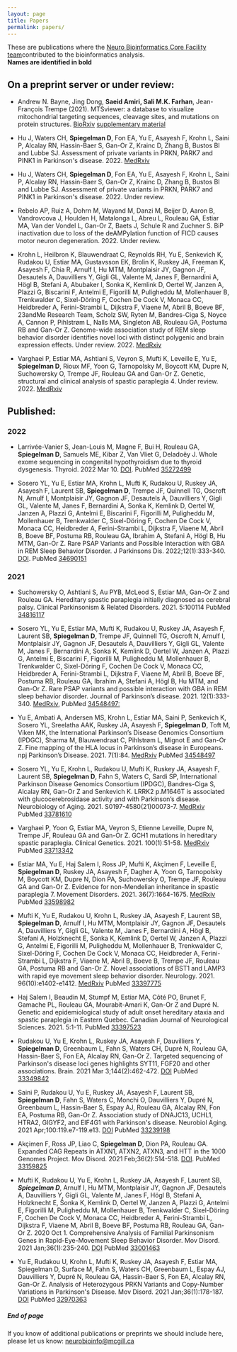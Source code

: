 ```yaml
---
layout: page
title: Papers
permalink: papers/
---
```


These are publications where the [Neuro Bioinformatics Core Facility team](/team.md)contributed to the bioinformatics analysis.<BR>
**Names are identified in bold** 

## On a preprint server or under review:

* Andrew N. Bayne, Jing Dong, **Saeid Amiri, Sali M.K. Farhan**, Jean-François Trempe (2021). MTSviewer: a database to visualize mitochondrial targeting sequences, cleavage sites, and mutations on protein structures. [BioRxiv](https://www.biorxiv.org/content/10.1101/2021.11.25.470064v1) [supplementary material](https://mtsviewer.shinyapps.io/MTSviewer/) 

* Hu J, Waters CH, **Spiegelman D**, Fon EA, Yu E, Asayesh F, Krohn L, Saini P, Alcalay RN, Hassin-Baer S, Gan-Or Z, Krainc D, Zhang B, Bustos BI and Lubbe SJ. Assessment of private variants in PRKN, PARK7 and PINK1 in Parkinson's disease. 2022. [MedRxiv](https://www.medrxiv.org/content/10.1101/2022.02.18.22269402v2?ct=)

* Hu J, Waters CH, **Spiegelman D**, Fon EA, Yu E, Asayesh F, Krohn L, Saini P, Alcalay RN, Hassin-Baer S, Gan-Or Z, Krainc D, Zhang B, Bustos BI and Lubbe SJ. Assessment of private variants in PRKN, PARK7 and PINK1 in Parkinson's disease. 2022. Under review.  

* Rebelo AP, Ruiz A, Dohrn M, Wayand M, Danzi M, Beijer D, Aaron B, Vandrovcova J, Houlden H, Matalonga L, Abreu L, Rouleau GA, Estiar MA, Van der Vondel L, Gan-Or Z, Baets J, Schule R and Zuchner S. BiP inactivation due to loss of the deAMPylation function of FICD causes motor neuron degeneration. 2022. Under review. 

* Krohn L, Heilbron K, Blauwendraat C, Reynolds RH, Yu E, Senkevich K, Rudakou U, Estiar MA, Gustavsson EK, Brolin K, Ruskey JA, Freeman K, Asayesh F, Chia R, Arnulf I, Hu MTM, Montplaisir JY, Gagnon JF, Desautels A, Dauvilliers Y, Gigli GL, Valente M, Janes F, Bernardini A, Högl B, Stefani A, Abubaker I, Sonka K, Kemlink D, Oertel W, Janzen A, Plazzi G, Biscarini F, Antelmi E, Figorilli M, Puligheddu M, Mollenhauer B, Trenkwalder C, Sixel-Döring F, Cochen De Cock V, Monaca CC, Heidbreder A, Ferini-Strambi L, Dijkstra F, Viaene M, Abril B, Boeve BF, 23andMe Research Team, Scholz SW, Ryten M, Bandres-Ciga S, Noyce A, Cannon P, Pihlstrøm L, Nalls MA, Singleton AB, Rouleau GA, Postuma RB and Gan-Or Z. Genome-wide association study of REM sleep behavior disorder identifies novel loci with distinct polygenic and brain expression effects. Under review. 2022. [MedRxiv](https://www.medrxiv.org/content/10.1101/2021.09.08.21254232v2) 

* Varghaei P, Estiar MA, Ashtiani S, Veyron S, Mufti K, Leveille E, Yu E, **Spiegelman D**, Rioux MF, Yoon G, Tarnopolsky M, Boycott KM, Dupre N, Suchowersky O, Trempe JF, Rouleau GA and Gan-Or Z. Genetic, structural and clinical analysis of spastic paraplegia 4. Under review. 2022. [MedRxiv](https://www.medrxiv.org/content/10.1101/2021.07.20.21259482v1)


## Published:



### 2022

* Larrivée-Vanier S, Jean-Louis M, Magne F, Bui H, Rouleau GA, **Spiegelman D**, Samuels ME, Kibar Z, Van Vliet G, Deladoëy J. Whole exome sequencing in congenital hypothyroidism due to thyroid dysgenesis. Thyroid. 2022 Mar 10. [DOI](https://doi.org/10.1089/thy.2021.0597). PubMed [35272499](https://pubmed.ncbi.nlm.nih.gov/35272499/)

* Sosero YL, Yu E, Estiar MA, Krohn L, Mufti K, Rudakou U, Ruskey JA, Asayesh F, Laurent SB, **Spiegelman D**, Trempe JF, Quinnell TG, Oscroft N, Arnulf I, Montplaisir JY, Gagnon JF, Desautels A, Dauvilliers Y, Gigli GL, Valente M, Janes F, Bernardini A, Sonka K, Kemlink D, Oertel W, Janzen A, Plazzi G, Antelmi E, Biscarini F, Figorilli M, Puligheddu M, Mollenhauer B, Trenkwalder C, Sixel-Döring F, Cochen De Cock V, Monaca CC, Heidbreder A, Ferini-Strambi L, Dijkstra F, Viaene M, Abril B, Boeve BF, Postuma RB, Rouleau GA, Ibrahim A, Stefani A, Högl B, Hu MTM, Gan-Or Z. Rare PSAP Variants and Possible Interaction with GBA in REM Sleep Behavior Disorder. J Parkinsons Dis. 2022;12(1):333-340. [DOI](https://doi.org/10.3233/JPD-212867). PubMed [34690151](https://pubmed.ncbi.nlm.nih.gov/34690151/)

### 2021

* Suchowersky O, Ashtiani S, Au PYB, McLeod S, Estiar MA, Gan-Or Z and Rouleau GA. Hereditary spastic paraplegia initially diagnosed as cerebral palsy. Clinical Parkinsonism & Related Disorders. 2021. 5:100114 PubMed [34816117](https://pubmed.ncbi.nlm.nih.gov/34816117/) 


* Sosero YL, Yu E, Estiar MA, Mufti K, Rudakou U, Ruskey JA, Asayesh F, Laurent SB, **Spiegelman D**, Trempe JF, Quinnell TG, Oscroft N, Arnulf I, Montplaisir JY, Gagnon JF, Desautels A, Dauvilliers Y, Gigli GL, Valente M, Janes F, Bernardini A, Sonka K, Kemlink D, Oertel W, Janzen A, Plazzi G, Antelmi E, Biscarini F, Figorilli M, Puligheddu M, Mollenhauer B, Trenkwalder C, Sixel-Döring F, Cochen De Cock V, Monaca CC, Heidbreder A, Ferini-Strambi L, Dijkstra F, Viaene M, Abril B, Boeve BF, Postuma RB, Rouleau GA, Ibrahim A, Stefani A, Högl B, Hu MTM, and Gan-Or Z. Rare PSAP variants and possible interaction with GBA in REM sleep behavior disorder. Journal of Parkinson’s disease. 2021. 12(1):333-340. [MedRxiv](https://www.medrxiv.org/content/10.1101/2020.10.29.20217059v2), PubMed [34548497:](https://pubmed.ncbi.nlm.nih.gov/34548497/)

* Yu E, Ambati A, Andersen MS, Krohn L, Estiar MA, Saini P, Senkevich K, Sosero YL, Sreelatha AAK, Ruskey JA, Asayesh F, **Spiegelman D**, Toft M, Viken MK, the International Parkinson’s Disease Genomics Consortium (IPDGC), Sharma M, Blauwendraat C, Pihlstrøm L, Mignot E and Gan-Or Z. Fine mapping of the HLA locus in Parkinson’s disease in Europeans. npj Parkinson’s Disease. 2021. 7(1):84. [MedRxiv](https://www.medrxiv.org/content/10.1101/2020.10.29.20217059v2) PubMed [34548497](https://pubmed.ncbi.nlm.nih.gov/34548497/)  

* Sosero YL, Yu E, Krohn L, Rudakou U, Mufti K, Ruskey JA, Asayesh F, Laurent SB, **Spiegelman D**, Fahn S, Waters C, Sardi SP, International Parkinson Disease Genomics Consortium (IPDGC), Bandres-Ciga S, Alcalay RN, Gan-Or Z and Senkevich K. LRRK2 p.M1646T is associated with glucocerebrosidase activity and with Parkinson’s disease. Neurobiology of Aging. 2021. S0197-4580(21)00073-7. [MedRxiv](https://www.medrxiv.org/content/10.1101/2020.09.23.20197558v1) PubMed [33781610](https://pubmed.ncbi.nlm.nih.gov/33781610/) 

* Varghaei P, Yoon G, Estiar MA, Veyron S, Etienne Leveille, Dupre N, Trempe JF, Rouleau GA and Gan-Or Z. GCH1 mutations in hereditary spastic paraplegia. Clinical Genetics. 2021. 100(1):51-58. [MedRxiv](https://www.medrxiv.org/content/10.1101/2021.01.14.21249305v2) PubMed [33713342](https://pubmed.ncbi.nlm.nih.gov/33713342/)

* Estiar MA, Yu E, Haj Salem I, Ross JP, Mufti K, Akçimen F, Leveille E, **Spiegelman D**, Ruskey JA, Asayesh F, Dagher A, Yoon G, Tarnopolsky M, Boycott KM, Dupre N, Dion PA, Suchowersky O, Trempe JF, Rouleau GA and Gan-Or Z. Evidence for non-Mendelian inheritance in spastic paraplegia 7. Movement Disorders. 2021. 36(7):1664-1675. [MedRxiv](https://www.medrxiv.org/content/10.1101/2020.09.25.20176032v1) PubMed [33598982](https://pubmed.ncbi.nlm.nih.gov/33598982/)

* Mufti K, Yu E, Rudakou U, Krohn L, Ruskey JA, Asayesh F, Laurent SB, **Spiegelman D**, Arnulf I, Hu MTM, Montplaisir JY, Gagnon JF, Desautels A, Dauvilliers Y, Gigli GL, Valente M, Janes F, Bernardini A, Högl B, Stefani A, Holzknecht E, Sonka K, Kemlink D, Oertel W, Janzen A, Plazzi G, Antelmi E, Figorilli M, Puligheddu M, Mollenhauer B, Trenkwalder C, Sixel-Döring F, Cochen De Cock V, Monaca CC, Heidbreder A, Ferini-Strambi L, Dijkstra F, Viaene M, Abril B, Boeve B, Trempe JF, Rouleau GA, Postuma RB and Gan-Or Z. Novel associations of BST1 and LAMP3 with rapid eye movement sleep behavior disorder. Neurology. 2021. 96(10):e1402-e1412. [MedRxiv](https://www.medrxiv.org/content/10.1101/2020.06.27.20140350v2) PubMed [33397775](https://pubmed.ncbi.nlm.nih.gov/33397775/)

* Haj Salem I, Beaudin M, Stumpf M, Estiar MA, Côté PO, Brunet F, Gamache PL, Rouleau GA, Mourabit-Amari K, Gan-Or Z and Dupré N.  Genetic and epidemiological study of adult onset hereditary ataxia and spastic paraplegia in Eastern Quebec. Canadian Journal of Neurological Sciences. 2021. 5:1-11. 
PubMed [33397523](https://pubmed.ncbi.nlm.nih.gov/33397523/)

* Rudakou U, Yu E, Krohn L, Ruskey JA, Asayesh F, Dauvilliers Y, **Spiegelman D**, Greenbaum L, Fahn S, Waters CH, Dupré N, Rouleau GA, Hassin-Baer S, Fon EA, Alcalay RN, Gan-Or Z. Targeted sequencing of Parkinson's disease loci genes highlights SYT11, FGF20 and other associations. Brain. 2021 Mar 3;144(2):462-472. [DOI](https://doi.org/10.1093/brain/awaa401) PubMed [33349842](https://pubmed.ncbi.nlm.nih.gov/33349842/)

* Saini P, Rudakou U, Yu E, Ruskey JA, Asayesh F, Laurent SB, **Spiegelman D**, Fahn S, Waters C, Monchi O, Dauvilliers Y, Dupré N, Greenbaum L, Hassin-Baer S, Espay AJ, Rouleau GA, Alcalay RN, Fon EA, Postuma RB, Gan-Or Z. Association study of DNAJC13, UCHL1, HTRA2, GIGYF2, and EIF4G1 with Parkinson's disease. Neurobiol Aging. 2021 Apr;100:119.e7-119.e13. [DOI](https://doi.org/10.1016/j.neurobiolaging.2020.10.019) PubMed [33239198](https://pubmed.ncbi.nlm.nih.gov/33239198/)

* Akçimen F, Ross JP, Liao C, **Spiegelman D**, Dion PA, Rouleau GA. Expanded CAG Repeats in ATXN1, ATXN2, ATXN3, and HTT in the 1000 Genomes Project. Mov Disord. 2021 Feb;36(2):514-518. [DOI](https://doi.org/10.1002/mds.28341).
PubMed [33159825](https://pubmed.ncbi.nlm.nih.gov/33159825/)

* Mufti K, Rudakou U, Yu E, Krohn L, Ruskey JA, Asayesh F, Laurent SB, ***Spiegelman D***, Arnulf I, Hu MTM, Montplaisir JY, Gagnon JF, Desautels A, Dauvilliers Y, Gigli GL, Valente M, Janes F, Högl B, Stefani A, Holzknecht E, Šonka K, Kemlink D, Oertel W, Janzen A, Plazzi G, Antelmi E, Figorilli M, Puligheddu M, Mollenhauer B, Trenkwalder C, Sixel-Döring F, Cochen De Cock V, Monaca CC, Heidbreder A, Ferini-Strambi L, Dijkstra F, Viaene M, Abril B, Boeve BF, Postuma RB, Rouleau GA, Gan-Or Z. 2020 Oct 1. Comprehensive Analysis of Familial Parkinsonism Genes in Rapid-Eye-Movement Sleep Behavior Disorder. Mov Disord. 2021 Jan;36(1):235-240. [DOI](https://doi.org/10.1002/mds.28318) 
PubMed [33001463](https://pubmed.ncbi.nlm.nih.gov/33001463/)

* Yu E, Rudakou U, Krohn L, Mufti K, Ruskey JA, Asayesh F, Estiar MA, Spiegelman D, Surface M, Fahn S, Waters CH, Greenbaum L, Espay AJ, Dauvilliers Y, Dupré N, Rouleau GA, Hassin-Baer S, Fon EA, Alcalay RN, Gan-Or Z. Analysis of Heterozygous PRKN Variants and Copy-Number Variations in Parkinson's Disease. Mov Disord. 2021 Jan;36(1):178-187. [DOI](https://doi.org/10.1002/mds.28299)
PubMed [32970363](https://pubmed.ncbi.nlm.nih.gov/32970363/)


##### End of page 

If you know of additional publications or preprints we should include here, please let us know: [neurobioinfo@mcgill.ca](mailto:neurobioinfo@mcgill.ca)



<!--- ## Miscellaneous

1. **Amiri, S.** (2017). Rbox: An integrated Atom packages for R.
(<a href="https://arxiv.org/pdf/1709.06849.pdf"> pdf</a>,  <a href="https://atom.io/packages/rbox">  link</a>,
<a href="https://github.com/neurobioinfo/rbox"> GitHub</a>, <a href="https://github.com/neurobioinfo/rbox/wiki"> wiki</a>)

--->





